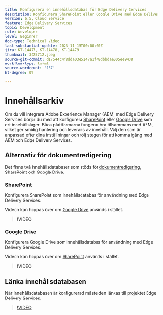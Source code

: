 ```yaml
---
title: Konfigurera en innehållsdatabas för Edge Delivery Services
description: Konfigurera SharePoint eller Google Drive med Edge Delivery Services
version: 6.5, Cloud Service
feature: Edge Delivery Services
topic: Development
role: Developer
level: Beginner
doc-type: Technical Video
last-substantial-update: 2023-11-15T00:00:00Z
jira: KT-14477, KT-14478, KT-14479
thumbnail: 3425712.jpeg
source-git-commit: d17544c4f8dda03e5147a1f48dbbdae005ee9438
workflow-type: tm+mt
source-wordcount: '167'
ht-degree: 0%

---
```



# Innehållsarkiv

Om du vill integrera Adobe Experience Manager (AEM) med Edge Delivery Services börjar du med att konfigurera [SharePoint](#sharepoint) eller [Google Drive](#google-drive) som ert innehållslager. Båda plattformarna fungerar bra tillsammans med AEM, vilket ger smidig hantering och leverans av innehåll. Välj den som är anpassad efter dina inställningar och följ stegen för att komma igång med AEM och Edge Delivery Services.

## Alternativ för dokumentredigering

Det finns två innehållsdatabaser som stöds för [dokumentredigering](../../document-authoring/set-up.md), [SharePoint](#sharepoint) och [Google Drive](#google-drive).

### SharePoint

Konfigurera SharePoint som innehållsdatabas för användning med Edge Delivery Services.

Videon kan hoppas över om [Google Drive](#google-drive) används i stället.

>[!VIDEO](https://video.tv.adobe.com/v/3425712/?learn=on)


### Google Drive

Konfigurera Google Drive som innehållsdatabas för användning med Edge Delivery Services.

Videon kan hoppas över om [SharePoint](#sharepoint) används i stället.

>[!VIDEO](https://video.tv.adobe.com/v/3425711/?learn=on)


## Länka innehållsdatabasen

När innehållsdatabasen är konfigurerad måste den länkas till projektet Edge Delivery Services.

>[!VIDEO](https://video.tv.adobe.com/v/3425713/?learn=on)

